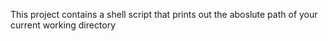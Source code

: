This project contains a shell script that prints out the aboslute path of your current working directory
